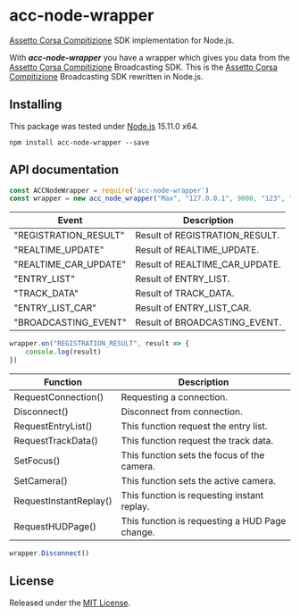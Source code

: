 # acc-node-wrapper

[Assetto Corsa Compitizione](https://www.assettocorsa.it/competizione/) SDK implementation for Node.js.

With ***acc-node-wrapper*** you have a wrapper which gives you data from the [Assetto Corsa Compitizione](https://www.assettocorsa.it/competizione/) Broadcasting SDK.
This is the [Assetto Corsa Compitizione](https://www.assettocorsa.it/competizione/) Broadcasting SDK rewritten in Node.js. 

## Installing

This package was tested under [Node.js](https://nodejs.org/) 15.11.0 x64.

`npm install acc-node-wrapper --save`

## API documentation

```js
const ACCNodeWrapper = require('acc-node-wrapper')
const wrapper = new acc_node_wrapper("Max", "127.0.0.1", 9000, "123", "123", 250, true)
```

| Event | Description |
| --- | --- |
| "REGISTRATION_RESULT" | Result of REGISTRATION_RESULT. |
| "REALTIME_UPDATE" | Result of REALTIME_UPDATE. |
| "REALTIME_CAR_UPDATE" | Result of REALTIME_CAR_UPDATE. |
| "ENTRY_LIST" | Result of ENTRY_LIST. |
| "TRACK_DATA" | Result of TRACK_DATA. |
| "ENTRY_LIST_CAR" | Result of ENTRY_LIST_CAR. |
| "BROADCASTING_EVENT" | Result of BROADCASTING_EVENT. |

```js
wrapper.on("REGISTRATION_RESULT", result => {
    console.log(result)
})
```

| Function | Description |
| --- | --- |
| RequestConnection() | Requesting a connection. |
| Disconnect() | Disconnect from connection. |
| RequestEntryList() | This function request the entry list. |
| RequestTrackData() | This function request the track data. |
| SetFocus() | This function sets the focus of the camera. |
| SetCamera() | This function sets the active camera. |
| RequestInstantReplay() | This function is requesting instant replay. |
| RequestHUDPage() | This function is requesting a HUD Page change. |

```js
wrapper.Disconnect()
```

## License

Released under the [MIT License](https://github.com/FynniX/acc-node-wrapper/blob/main/LICENSE).
